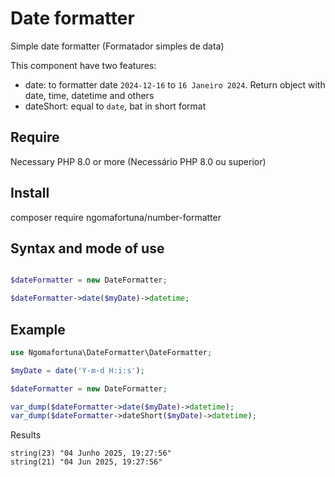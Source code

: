 # Date formatter
Simple date formatter (Formatador simples de data)

This component have two features:
- date: to formatter date `2024-12-16` to `16 Janeiro 2024`. Return object with date, time, datetime and others
- dateShort: equal to `date`, bat in short format

## Require
Necessary PHP 8.0 or more (Necessário PHP 8.0 ou superior)

## Install
composer require ngomafortuna/number-formatter

## Syntax and mode of use
```php

$dateFormatter = new DateFormatter;

$dateFormatter->date($myDate)->datetime;
```

## Example
```php
use Ngomafortuna\DateFormatter\DateFormatter;

$myDate = date('Y-m-d H:i:s');

$dateFormatter = new DateFormatter;

var_dump($dateFormatter->date($myDate)->datetime);
var_dump($dateFormatter->dateShort($myDate)->datetime);
```

Results
```shell
string(23) "04 Junho 2025, 19:27:56"
string(21) "04 Jun 2025, 19:27:56"
```

